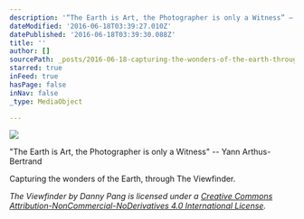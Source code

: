 ```yaml
---
description: '“The Earth is Art, the Photographer is only a Witness” – Yann Arthus-Bertrand'
dateModified: '2016-06-18T03:39:27.010Z'
datePublished: '2016-06-18T03:39:30.088Z'
title: ''
author: []
sourcePath: _posts/2016-06-18-capturing-the-wonders-of-the-earth-through-the-viewfinder.md
starred: true
inFeed: true
hasPage: false
inNav: false
_type: MediaObject

---
```

![](https://the-grid-user-content.s3-us-west-2.amazonaws.com/d1944d90-eeba-421d-9ed2-488920af338e.jpg)

"The Earth is Art, the Photographer is only a Witness" -- Yann Arthus-Bertrand

Capturing the wonders of the Earth, through The Viewfinder.

_The Viewfinder by Danny Pang is licensed under a [Creative Commons Attribution-NonCommercial-NoDerivatives 4.0 International License][0]._

[0]: http://creativecommons.org/licenses/by-nc-nd/4.0/